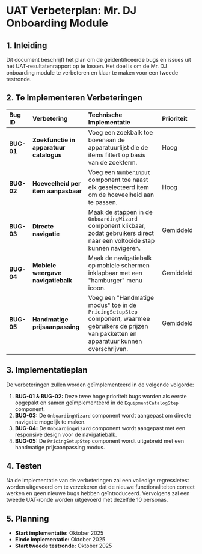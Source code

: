 # UAT Verbeterplan: Mr. DJ Onboarding Module

## 1. Inleiding

Dit document beschrijft het plan om de geïdentificeerde bugs en issues uit het UAT-resultatenrapport op te lossen. Het doel is om de Mr. DJ onboarding module te verbeteren en klaar te maken voor een tweede testronde.

## 2. Te Implementeren Verbeteringen

| Bug ID | Verbetering | Technische Implementatie | Prioriteit |
| :--- | :--- | :--- | :--- |
| **BUG-01** | **Zoekfunctie in apparatuur catalogus** | Voeg een zoekbalk toe bovenaan de apparatuurlijst die de items filtert op basis van de zoekterm. | Hoog |
| **BUG-02** | **Hoeveelheid per item aanpasbaar** | Voeg een `NumberInput` component toe naast elk geselecteerd item om de hoeveelheid aan te passen. | Hoog |
| **BUG-03** | **Directe navigatie** | Maak de stappen in de `OnboardingWizard` component klikbaar, zodat gebruikers direct naar een voltooide stap kunnen navigeren. | Gemiddeld |
| **BUG-04** | **Mobiele weergave navigatiebalk** | Maak de navigatiebalk op mobiele schermen inklapbaar met een "hamburger" menu icoon. | Gemiddeld |
| **BUG-05** | **Handmatige prijsaanpassing** | Voeg een "Handmatige modus" toe in de `PricingSetupStep` component, waarmee gebruikers de prijzen van pakketten en apparatuur kunnen overschrijven. | Gemiddeld |

## 3. Implementatieplan

De verbeteringen zullen worden geïmplementeerd in de volgende volgorde:

1.  **BUG-01 & BUG-02:** Deze twee hoge prioriteit bugs worden als eerste opgepakt en samen geïmplementeerd in de `EquipmentCatalogStep` component.
2.  **BUG-03:** De `OnboardingWizard` component wordt aangepast om directe navigatie mogelijk te maken.
3.  **BUG-04:** De `OnboardingWizard` component wordt aangepast met een responsive design voor de navigatiebalk.
4.  **BUG-05:** De `PricingSetupStep` component wordt uitgebreid met een handmatige prijsaanpassing modus.

## 4. Testen

Na de implementatie van de verbeteringen zal een volledige regressietest worden uitgevoerd om te verzekeren dat de nieuwe functionaliteiten correct werken en geen nieuwe bugs hebben geïntroduceerd. Vervolgens zal een tweede UAT-ronde worden uitgevoerd met dezelfde 10 personas.

## 5. Planning

-   **Start implementatie:** Oktober 2025
-   **Einde implementatie:** Oktober 2025
-   **Start tweede testronde:** Oktober 2025

